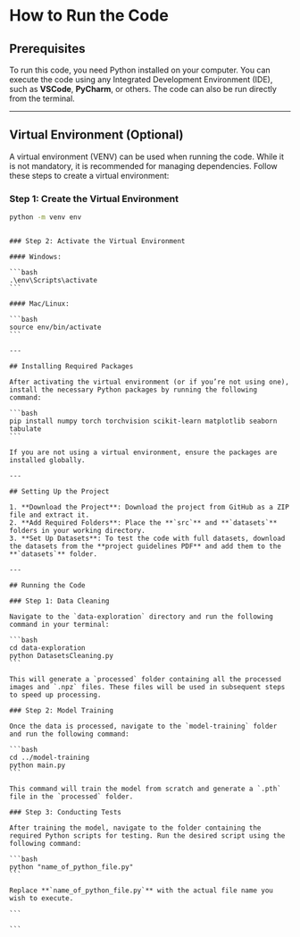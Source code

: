 # How to Run the Code

## Prerequisites

To run this code, you need Python installed on your computer. You can execute the code using any Integrated Development Environment (IDE), such as **VSCode**, **PyCharm**, or others. The code can also be run directly from the terminal.

---

## Virtual Environment (Optional)

A virtual environment (VENV) can be used when running the code. While it is not mandatory, it is recommended for managing dependencies. Follow these steps to create a virtual environment:

### Step 1: Create the Virtual Environment

```bash
python -m venv env
```
````

### Step 2: Activate the Virtual Environment

#### Windows:

```bash
.\env\Scripts\activate
```

#### Mac/Linux:

```bash
source env/bin/activate
```

---

## Installing Required Packages

After activating the virtual environment (or if you’re not using one), install the necessary Python packages by running the following command:

```bash
pip install numpy torch torchvision scikit-learn matplotlib seaborn tabulate
```

If you are not using a virtual environment, ensure the packages are installed globally.

---

## Setting Up the Project

1. **Download the Project**: Download the project from GitHub as a ZIP file and extract it.
2. **Add Required Folders**: Place the **`src`** and **`datasets`** folders in your working directory.
3. **Set Up Datasets**: To test the code with full datasets, download the datasets from the **project guidelines PDF** and add them to the **`datasets`** folder.

---

## Running the Code

### Step 1: Data Cleaning

Navigate to the `data-exploration` directory and run the following command in your terminal:

```bash
cd data-exploration
python DatasetsCleaning.py
```

This will generate a `processed` folder containing all the processed images and `.npz` files. These files will be used in subsequent steps to speed up processing.

### Step 2: Model Training

Once the data is processed, navigate to the `model-training` folder and run the following command:

```bash
cd ../model-training
python main.py
```

This command will train the model from scratch and generate a `.pth` file in the `processed` folder.

### Step 3: Conducting Tests

After training the model, navigate to the folder containing the required Python scripts for testing. Run the desired script using the following command:

```bash
python "name_of_python_file.py"
```

Replace **`name_of_python_file.py`** with the actual file name you wish to execute.

```

```
